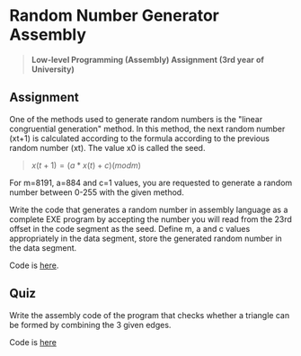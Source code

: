 # Random Number Generator Assembly

> **Low-level Programming (Assembly) Assignment (3rd year of University)**

## Assignment

One of the methods used to generate random numbers is the "linear congruential generation" method. In this method, the next random number (xt+1) is calculated according to the formula according to the previous random number (xt). The value x0 is called the seed. 

> $x(t+1) = (a*x(t) + c) (mod m)$

For m=8191, a=884 and c=1 values, you are requested to generate a random number between 0-255 with the given method.

Write the code that generates a random number in assembly language as a complete EXE program by accepting the number you will read from the 23rd offset in the code segment as the seed. Define m, a and c values appropriately in the data segment, store the generated random number in the data segment.

Code is [here](https://github.com/uguraltindal/Random-Number-Generator-Assembly/blob/main/random.asm).

## Quiz 
Write the assembly code of the program that checks whether a triangle can be formed by combining the 3 given edges.

Code is [here](https://github.com/uguraltindal/Random-Number-Generator-Assembly/blob/main/triangle.asm)

